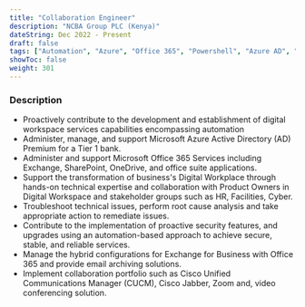 ```yaml
---
title: "Collaboration Engineer"
description: "NCBA Group PLC (Kenya)"
dateString: Dec 2022 - Present
draft: false
tags: ["Automation", "Azure", "Office 365", "Powershell", "Azure AD", "Azure Network"]
showToc: false
weight: 301
--- 
```


### Description

- Proactively contribute to the development and establishment of digital workspace services capabilities encompassing automation
- Administer, manage, and support Microsoft Azure Active Directory (AD) Premium for a Tier 1 bank.
- Administer and support Microsoft Office 365 Services including Exchange, SharePoint, OneDrive, and office suite applications.
- Support the transformation of business's Digital Workplace through hands-on technical expertise and collaboration with Product Owners in Digital Workspace and stakeholder groups such as HR, Facilities, Cyber.
- Troubleshoot technical issues, perform root cause analysis and take appropriate action to remediate issues.
- Contribute to the implementation of proactive security features, and upgrades using an automation-based approach to achieve secure, stable, and reliable services.
- Manage the hybrid configurations for Exchange for Business with Office 365 and provide email archiving solutions.
- Implement collaboration portfolio such as Cisco Unified Communications Manager (CUCM), Cisco Jabber, Zoom and, video conferencing solution.

